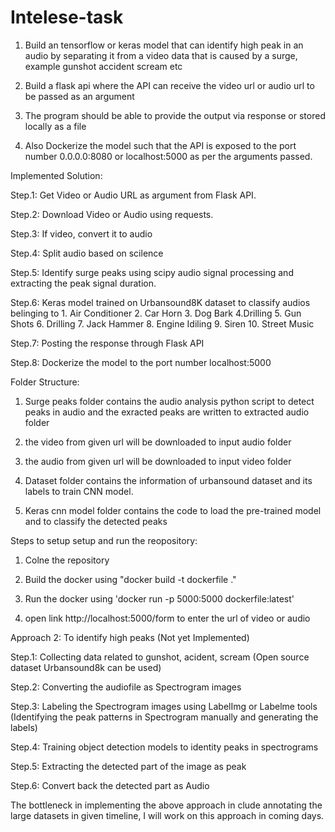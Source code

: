 # Intelese-task
1. Build an tensorflow  or keras model that can identify high peak in an audio by separating it from a video data that is caused by a surge, example gunshot accident scream etc

2. Build a flask api where the API can receive the video url or audio url to be passed as an argument

3. The program should be able to provide the output via response or stored locally as a file 

4. Also Dockerize the model such that the API is exposed to the port number 0.0.0.0:8080 or localhost:5000 as per the arguments passed.

Implemented Solution:

Step.1: Get Video or Audio URL as argument from Flask API. 

Step.2: Download Video or Audio using requests.

Step.3: If video, convert it to audio

Step.4: Split audio based on scilence 

Step.5: Identify surge peaks using scipy audio signal processing and extracting the peak signal duration.  

Step.6: Keras model trained on Urbansound8K dataset to classify audios belinging to 1. Air Conditioner 2. Car Horn 3. Dog Bark 4.Drilling
        5. Gun Shots 6. Drilling 7. Jack Hammer 8. Engine Idiling 9. Siren 10. Street Music
        
Step.7: Posting the response through Flask API

Step.8: Dockerize the model to the port number localhost:5000

Folder Structure:

1. Surge peaks folder contains the audio analysis python script to detect peaks in audio and the exracted peaks are written to extracted audio folder

2. the video from given url will be downloaded to input audio folder

3. the audio from given url will be downloaded to input video folder

4. Dataset folder contains the information of urbansound dataset and its labels to train CNN model.

5. Keras cnn model folder contains the code to load the pre-trained model and to classify the detected peaks




Steps to setup setup and run the reopository:

1. Colne the repository

2. Build the docker using "docker build -t dockerfile ."

3. Run the docker using 'docker run -p 5000:5000 dockerfile:latest'

4. open link http://localhost:5000/form to enter the url of video or audio
        
        
        
Approach 2: To identify high peaks (Not yet Implemented)

Step.1: Collecting data related to gunshot, acident, scream (Open source dataset Urbansound8k can be used)

Step.2: Converting the audiofile as Spectrogram images

Step.3: Labeling the Spectrogram images using LabelImg or Labelme tools (Identifying the peak patterns in Spectrogram manually and generating the labels)

Step.4: Training object detection models to identity peaks in spectrograms 

Step.5: Extracting the detected part of the image as peak

Step.6: Convert back the detected part as Audio

The bottleneck in implementing the above approach in clude annotating the large datasets in given timeline, I will work on this approach in coming days.

